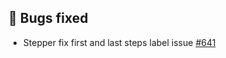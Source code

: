 ## 🐞 Bugs fixed

- Stepper fix first and last steps label issue [#641](https://github.com/Telefonica/mistica-design/issues/641)
